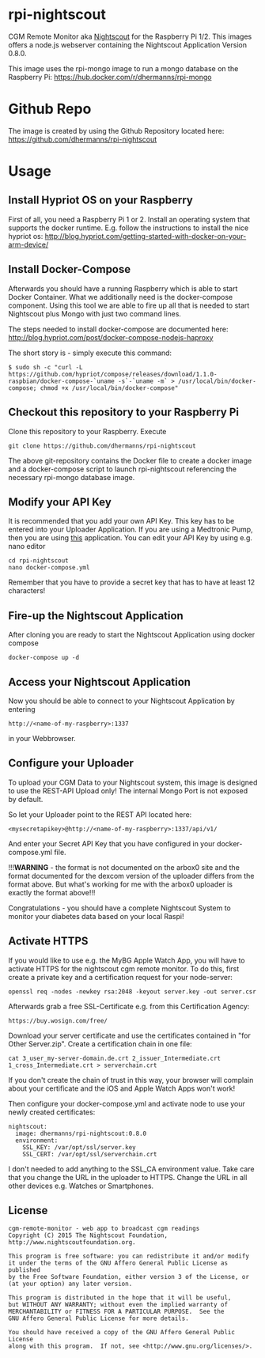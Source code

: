 # rpi-nightscout
CGM Remote Monitor aka [Nightscout](http://www.nightscout.info) for the Raspberry Pi 1/2.
This images offers a node.js webserver containing the Nightscout Application Version 0.8.0.

This image uses the rpi-mongo image to run a mongo database on the Raspberry Pi:
https://hub.docker.com/r/dhermanns/rpi-mongo

# Github Repo
The image is created by using the Github Repository located here:
https://github.com/dhermanns/rpi-nightscout

# Usage
## Install Hypriot OS on your Raspberry
First of all, you need a Raspberry Pi 1 or 2. Install an operating system that supports
the docker runtime. E.g. follow the instructions to install the nice hypriot os:
http://blog.hypriot.com/getting-started-with-docker-on-your-arm-device/

## Install Docker-Compose
Afterwards you should have a running Raspberry which is able to start Docker Container.
What we additionally need is the docker-compose component. Using this tool we are able to fire up
all that is needed to start Nightscout plus Mongo with just two command lines.

The steps needed to install docker-compose are documented here:
http://blog.hypriot.com/post/docker-compose-nodejs-haproxy

The short story is - simply execute this command:
```
$ sudo sh -c "curl -L https://github.com/hypriot/compose/releases/download/1.1.0-raspbian/docker-compose-`uname -s`-`uname -m` > /usr/local/bin/docker-compose; chmod +x /usr/local/bin/docker-compose"
```

## Checkout this repository to your Raspberry Pi
Clone this repository to your Raspberry. Execute
```
git clone https://github.com/dhermanns/rpi-nightscout
```
The above git-repository contains the Docker file to create a docker image and a
docker-compose script to launch rpi-nightscout referencing the
necessary rpi-mongo database image.

## Modify your API Key
It is recommended that you add your own API Key. This key has to be entered into your Uploader Application.
If you are using a Medtronic Pump, then you are using [this](https://github.com/arbox0/MedtronicUploader) application.
You can edit your API Key by using e.g. nano editor
```
cd rpi-nightscout
nano docker-compose.yml
```
Remember that you have to provide a secret key that has to have at least 12 characters!

## Fire-up the Nightscout Application
After cloning you are ready to start the Nightscout Application using docker compose
```
docker-compose up -d
```

## Access your Nightscout Application
Now you should be able to connect to your Nightscout Application by entering
```
http://<name-of-my-raspberry>:1337
```
in your Webbrowser.

## Configure your Uploader
To upload your CGM Data to your Nightscout system, this image is designed to use the REST-API Upload
only! The internal Mongo Port is not exposed by default.

So let your Uploader point to the REST API located here:
```
<mysecretapikey>@http://<name-of-my-raspberry>:1337/api/v1/
```
And enter your Secret API Key that you have configured in your docker-compose.yml file.

!!!**WARNING** - the format is not documented on the arbox0 site and the format documented for the dexcom version of the uploader differs from the format above. But what's working for me with the arbox0 uploader is exactly the format above!!!

Congratulations - you should have a complete Nightscout System to monitor your diabetes data
based on your local Raspi!

## Activate HTTPS
If you would like to use e.g. the MyBG Apple Watch App, you will have to activate HTTPS for the nightscout cgm remote monitor.
To do this, first create a private key and a certification request for your node-server:
```
openssl req -nodes -newkey rsa:2048 -keyout server.key -out server.csr
```
Afterwards grab a free SSL-Certificate e.g. from this Certification Agency:
```
https://buy.wosign.com/free/
```
Download your server certificate and use the certificates contained in "for Other Server.zip".
Create a certification chain in one file:
```
cat 3_user_my-server-domain.de.crt 2_issuer_Intermediate.crt 1_cross_Intermediate.crt > serverchain.crt
```
If you don't create the chain of trust in this way, your browser will complain about your certificate and the iOS and Apple Watch Apps won't work!

Then configure your docker-compose.yml and activate node to use your newly created certificates:
```
nightscout:
  image: dhermanns/rpi-nightscout:0.8.0
  environment:
    SSL_KEY: /var/opt/ssl/server.key
    SSL_CERT: /var/opt/ssl/serverchain.crt
```
I don't needed to add anything to the SSL_CA environment value. Take care that you change the URL in the uploader to HTTPS. Change the URL in all other devices e.g. Watches or Smartphones.

License
---------------

[agpl-3]: http://www.gnu.org/licenses/agpl-3.0.txt

    cgm-remote-monitor - web app to broadcast cgm readings
    Copyright (C) 2015 The Nightscout Foundation, http://www.nightscoutfoundation.org.

    This program is free software: you can redistribute it and/or modify
    it under the terms of the GNU Affero General Public License as published
    by the Free Software Foundation, either version 3 of the License, or
    (at your option) any later version.

    This program is distributed in the hope that it will be useful,
    but WITHOUT ANY WARRANTY; without even the implied warranty of
    MERCHANTABILITY or FITNESS FOR A PARTICULAR PURPOSE.  See the
    GNU Affero General Public License for more details.

    You should have received a copy of the GNU Affero General Public License
    along with this program.  If not, see <http://www.gnu.org/licenses/>.
